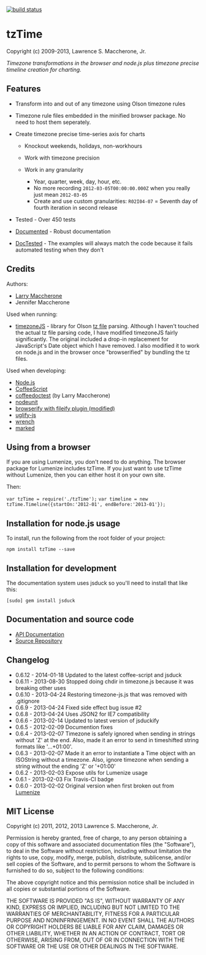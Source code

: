 [![build status](https://travis-ci.org/lmaccherone/tzTime.png?branch=master)](http://travis-ci.org/lmaccherone/tzTime)
# tzTime #

Copyright (c) 2009-2013, Lawrence S. Maccherone, Jr.

_Timezone transformations in the browser and node.js plus timezone precise timeline creation for charting._

## Features ##

* Transform into and out of any timezone using Olson timezone rules
* Timezone rule files embedded in the minified browser package. No need to host them
  seperately.
* Create timezone precise time-series axis for charts

  * Knockout weekends, holidays, non-workhours
  * Work with timezone precision
  * Work in any granularity

    * Year, quarter, week, day, hour, etc.
    * No more recording `2012-03-05T00:00:00.000Z` when you really just mean `2012-03-05`
    * Create and use custom granularities: `R02I04-07` = Seventh day of fourth iteration in
      second release

* Tested - Over 450 tests
* [Documented](http://lmaccherone.github.com/tzTime/docs/tztime-docs/index.html) - Robust
  documentation
* [DocTested](https://github.com/lmaccherone/coffeedoctest) - The examples will always match
  the code because it fails automated testing when they don't

## Credits ##

Authors:

* [Larry Maccherone](http://maccherone.com)
* Jennifer Maccherone

Used when running:

* [timezoneJS](https://github.com/mde/timezone-js) - library for Olson
  [tz file](http://www.twinsun.com/tz/tz-link.htm) parsing.  Although I haven't touched the
  actual tz file parsing code, I have modified timezoneJS fairly significantly. The original 
  included a drop-in replacement for JavaScript's Date object which I have removed. I also 
  modified it to work on node.js and in the browser once "browserified" by bundling the tz 
  files.

Used when developing:

* [Node.js](http://nodejs.org/)
* [CoffeeScript](http://coffeescript.org/)
* [coffeedoctest](https://github.com/lmaccherone/coffeedoctest) (by Larry Maccherone)
* [nodeunit](https://github.com/caolan/nodeunit)
* [browserify with fileify plugin (modified)](https://github.com/substack/node-browserify)
* [uglify-js](https://github.com/mishoo/UglifyJS)
* [wrench](https://github.com/ryanmcgrath/wrench-js)
* [marked](https://github.com/chjj/marked)

## Using from a browser ##

If you are using Lumenize, you don't need to do anything. The browser package for Lumenize includes tzTime. If you just
want to use tzTime without Lumenize, then you can either host it on your own site.

Then:

`var tzTime = require('./tzTime');`
`var timeline = new tzTime.Timeline({startOn:'2012-01', endBefore:'2013-01'});`
    
## Installation for node.js usage ##

To install, run the following from the root folder of your project:

`npm install tzTime --save`

## Installation for development ##

The documentation system uses jsduck so you'll need to install that like this:

`[sudo] gem install jsduck`

## Documentation and source code ##

* [API Documentation](http://lmaccherone.github.com/tzTime/docs/tztime-docs/index.html)
* [Source Repository](https://github.com/lmaccherone/tzTime)

## Changelog ##

* 0.6.12 - 2014-01-18 Updated to the latest coffee-script and jsduck
* 0.6.11 - 2013-08-30 Stopped doing chdir in timezone.js because it was breaking other uses
* 0.6.10 - 2013-04-24 Restoring timezone-js.js that was removed with .gitignore
* 0.6.9 - 2013-04-24 Fixed side effect bug issue #2
* 0.6.8 - 2013-04-24 Uses JSON2 for IE7 compatibility
* 0.6.6 - 2013-02-14 Updated to latest version of jsduckify
* 0.6.5 - 2012-02-09 Documention fixes
* 0.6.4 - 2013-02-07 Timezone is safely ignored when sending in strings without 'Z' at the 
  end. Also, made it an error to send in timeshifted string formats like '...+01:00'. 
* 0.6.3 - 2013-02-07 Made it an error to instantiate a Time object with an ISOString without a 
  timezone. Also, ignore timezone when sending a string without the ending 'Z' or '+01:00'
* 0.6.2 - 2013-02-03 Expose utils for Lumenize usage
* 0.6.1 - 2013-02-03 Fix Travis-CI badge
* 0.6.0 - 2013-02-02 Original version when first broken out from [Lumenize](http://lmaccherone.github.com/Lumenize)

## MIT License ##

Copyright (c) 2011, 2012, 2013 Lawrence S. Maccherone, Jr.

Permission is hereby granted, free of charge, to any person obtaining a copy of this software and associated 
documentation files (the "Software"), to deal in the Software without restriction, including without limitation 
the rights to use, copy, modify, merge, publish, distribute, sublicense, and/or sell copies of the Software, and 
to permit persons to whom the Software is furnished to do so, subject to the following conditions:

The above copyright notice and this permission notice shall be included in all copies or substantial portions of the Software.

THE SOFTWARE IS PROVIDED "AS IS", WITHOUT WARRANTY OF ANY KIND, EXPRESS OR IMPLIED, INCLUDING BUT NOT LIMITED 
TO THE WARRANTIES OF MERCHANTABILITY, FITNESS FOR A PARTICULAR PURPOSE AND NONINFRINGEMENT. IN NO EVENT SHALL 
THE AUTHORS OR COPYRIGHT HOLDERS BE LIABLE FOR ANY CLAIM, DAMAGES OR OTHER LIABILITY, WHETHER IN AN ACTION OF 
CONTRACT, TORT OR OTHERWISE, ARISING FROM, OUT OF OR IN CONNECTION WITH THE SOFTWARE OR THE USE OR OTHER DEALINGS 
IN THE SOFTWARE.





